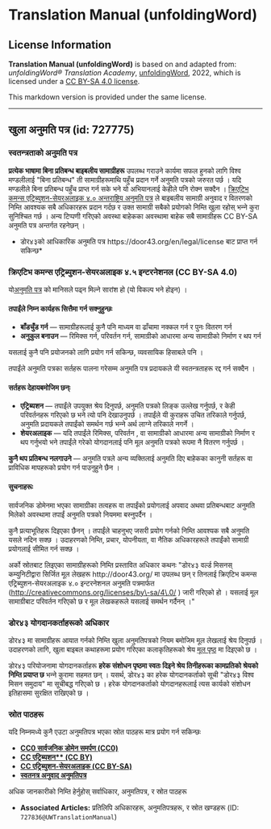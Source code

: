 # Translation Manual (unfoldingWord)

## License Information

**Translation Manual (unfoldingWord)** is based on and adapted from: _unfoldingWord® Translation Academy_, [unfoldingWord](https://unfoldingword.org/utw), 2022, which is licensed under a [CC BY-SA 4.0 license](https://creativecommons.org/licenses/by-sa/4.0/legalcode.en).

This markdown version is provided under the same license.



--------------------------------

## खुला अनुमति पत्र (id: 727775)

### स्वतन्त्रताको अनुमति पत्र

**प्रत्येक भाषामा बिना प्रतिबन्ध बाइबलीय सामाग्रीहरू** उपलब्ध गराउने कार्यमा सफल हुनको लागि विश्‍व मण्डलीलाई "बिना प्रतिबन्ध" ती सामाग्रीहरूमाथि पहुँच प्रदान गर्ने अनुमति पत्रको जरुरत पर्छ । यदि मण्डलीले बिना प्रतिबन्ध पहुँच प्राप्त गर्न सके भने यो अभियानलाई केहीले पनि रोक्न सक्दैन । [क्रिएटिभ कमन्स एट्रिब्युशन\-सेयरअलाइक ४.० अन्तराष्ट्रिय अनुमति पत्र](http://creativecommons.org/licenses/by-sa/4.0/) ले बाइबलीय सामाग्री अनुवाद र वितरणको निम्ति आवश्यक सबै अधिकारहरू प्रदान गर्दछ र उक्त सामाग्री सबैको प्रयोगको निम्ति खुला रहोस् भन्‍ने कुरा सुनिश्‍चित गर्छ । अन्य टिप्पणी गरिएको अवस्था बाहेकका अवस्थामा बाहेक सबै सामाग्रीहरू CC BY\-SA अनुमति पत्र अन्तर्गत रहनेछन् ।

* डोर४३को आधिकारिक अनुमति पत्र https://door43\.org/en/legal/license बाट प्राप्त गर्न सकिन्छ\*

### क्रिएटिभ कमन्स एट्रिब्युशन\-सेयरअलाइक ४.५ इन्टरनेशनल (CC BY\-SA 4\.0\)

यो[अनुमति पत्र](http://creativecommons.org/licenses/by-sa/4.0/) को मानिसले पढ्न मिल्ने सारांश हो (यो विकल्प भने होइन) ।

#### तपाईंले निम्‍न कार्यहरू सित्तैमा गर्न सक्‍नुहुन्छः

* **बाँडचुँड गर्न** — सामाग्रीहरूलाई कुनै पनि माध्यम वा ढाँचामा नक्कल गर्न र पुनः वितरण गर्न
* **अनुकुल बनाउन** — रिमिक्स गर्न, परिवर्तन गर्न, सामाग्रीको आधारमा अन्य सामाग्रीको निर्माण र थप गर्न

यसलाई कुनै पनि प्रयोजनको लागि प्रयोग गर्न सकिन्छ, व्यवसायिक हिसाबले पनि ।

तपाईंले अनुमति पत्रका सर्तहरू पालना गरेसम्म अनुमति पत्र प्रदायकले यी स्वतन्त्रताहरू रद्द गर्न सक्दैन ।

#### सर्तहरू देहायबमोजिम छन्ः

* **एट्रिब्यशन** — तपाईंले उपयुक्त श्रेय दिनुपर्छ, अनुमति पत्रको लिङ्‍क उल्लेख गर्नुपर्छ, र केही परिवर्तनहरू गरिएको छ भने त्यो पनि देखाउनुपर्छ । तपाईंले यी कुराहरू उचित तरिकाले गर्नुपर्छ, अनुमति प्रदायकले तपाईंको समर्थन गर्छ भन्‍ने अर्थ लाग्‍ने तरिकाले नगर्ने ।
* **शेयरअलाइक** — यदि तपाईंले रिमिक्स, परिवर्तन , वा सामाग्रीको आधारमा अन्य सामाग्रीको निर्माण र थप गर्नुभयो भने तपाईंले गरेको योगदानलाई पनि मूल अनुमति पत्रको रूपमा नै वितरण गर्नुपर्छ ।

**कुनै थप प्रतिबन्ध नलगाउने** — अनुमति पत्रले अन्य व्यक्तिलाई अनुमति दिए बाहेकका कानुनी सर्तहरू वा प्राविधिक मापहरूको प्रयोग गर्न पाउनुहुने छैन ।

#### सुचनाहरूः

सार्वजनिक डोमेनमा भएका सामाग्रीका तत्वहरू वा तपाईंको प्रयोगलाई अपवाद अथवा प्रतिबन्धबाट अनुमति मिलेको अवस्थामा तपाईं अनुमति पत्रको नियममा बस्‍नुपर्दैन ।

कुनै प्रत्याभूतिहरू दिइएका छैनन् । तपाईंले चाहनुभए जसरी प्रयोग गर्नको निम्ति आवश्यक सबै अनुमति यसले नदिन सक्छ । उदाहरणको निम्ति, प्रचार, योपनीयता, वा नैतिक अधिकारहरूले तपाईंको सामाग्री प्रयोगलाई सीमित गर्न सक्छ ।

अर्को स्रोतबाट लिइएका सामाग्रीहरूको निम्ति प्रस्तावित अधिकार कथनः "डोर४३ वर्ल्ड मिसनस् कम्युनिटीद्वारा सिर्जित मूल लेखहरू http://door43\.org/ मा उपलब्ध छन् र तिनलाई क्रिएटिभ कमन्स एट्रिब्युशन\-सेयरअलाइक ४.० इन्टरनेशनल अनुमति पत्रमार्फत (http://creativecommons.org/licenses/by\-sa/4\.0/ ) जारी गरिएको हो । यसलाई मूल सामाग्रीबाट परिवर्तन गरिएको छ र मूल लेखकहरूले यसलाई समर्थन गर्दैनन् ।"

### डोर४३ योगदानकर्ताहरूको अधिकार

डोर४३ मा सामाग्रीहरू आयात गर्नको निम्ति खुला अनुमतिपत्रको नियम बमोजिम मूल लेखलाई श्रेय दिनुपर्छ । उदाहरणको लागि, खुला बाइबल कथाहरूमा प्रयोग गरिएका कलाकृतिहरूको श्रेय [मूल पृष्ठ](http://openbiblestories.com) मा दिइएको छ ।

डोर४३ परियोजनामा योगदानकर्ताहरू **हरेक संशोधन पृष्ठमा स्वतः दिइने श्रेय तिनीहरूका कामप्रतिको श्रेयको निम्ति प्रयाप्त छ** भन्‍ने कुरामा सहमत छन् । यसर्थ, डोर४३ का हरेक योगदानकर्ताको सूची "डोर४३ विश्‍व मिसन समुदाय" मा सूचीबद्ध गरिएको छ । हरेक योगदानकर्ताको योगदानहरूलाई त्यस कार्यको संशोधन इतिहासमा सुरक्षित राखिएको छ ।

### स्रोत पाठहरू

यदि निम्‍नमध्ये कुनै एउटा अनुमतिपत्र भएका स्रोत पाठहरू मात्र प्रयोग गर्न सकिन्छः

* [**CC0 सार्वजनिक डोमेन समर्पण (CC0\)**](http://creativecommons.org/publicdomain/zero/1.0/)
* [**CC एट्रिब्यशन\*\* (CC BY)**](http://creativecommons.org/licenses/by/3.0/)
* [**CC एट्रिब्युशन\-सेयरअलाइक (CC BY\-SA)**](http://creativecommons.org/licenses/by-sa/4.0/)
* [**स्वतनत्र अनुवाद अनुमतिपत्र**](http://ufw.io/freetranslate/)

अधिक जानकारीको निम्ति हेर्नुहोस् सर्वाधिकार, अनुमतिपत्र, र स्रोत पाठहरू

* **Associated Articles:** प्रतिलिपि अधिकारहरू, अनुमतिपत्रहरू, र स्रोत खण्‍डहरू (ID: `727836@UWTranslationManual`)

